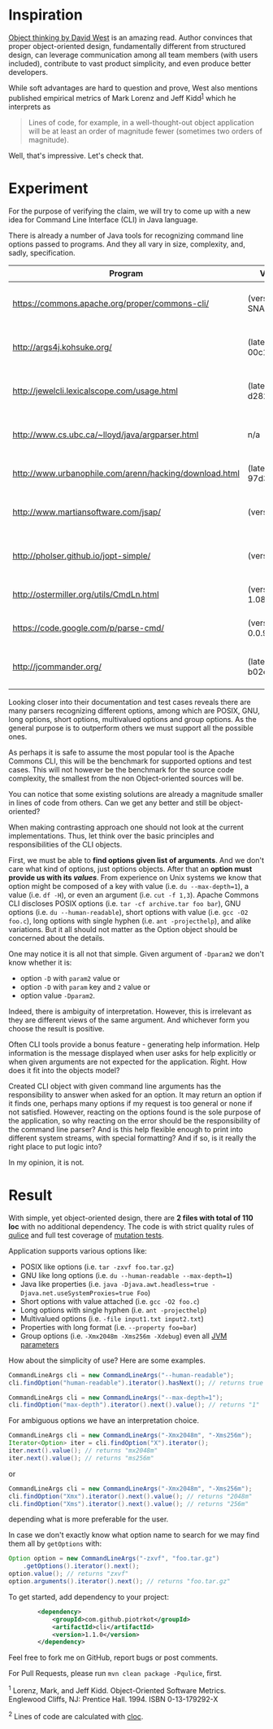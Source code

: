 # Inspiration

[Object thinking by David West](http://www.amazon.com/Object-Thinking-Developer-Reference-David/dp/0735619654) is an amazing read.
Author convinces that proper object-oriented design, fundamentally different
from structured design, can leverage communication among all team members
(with users included), contribute to vast product simplicity, and even produce
better developers.

While soft advantages are hard to question and prove, West also mentions
published empirical metrics of Mark Lorenz and
Jeff Kidd<sup>[1](#MarkKidd)</sup> which he interprets as
> Lines of code, for example, in a well-thought-out object application will be
at least an order of magnitude fewer (sometimes two orders of magnitude).

Well, that's impressive. Let's check that.

# Experiment

For the purpose of verifying the claim, we will try to come up with a new
idea for Command Line Interface (CLI) in Java language.

There is already a number of Java tools for recognizing command line options
passed to programs. And they all vary in size, complexity, and, sadly,
specification.

Program | Version | Size<sup>[2](#LoC)</sup>
--------|---------|-------------------------
https://commons.apache.org/proper/commons-cli/ | (version 1.4-SNAPSHOT) | 23 files (2665 loc)
http://args4j.kohsuke.org/ | (latest commit 00c192c445) | 63 files (2379 loc)
http://jewelcli.lexicalscope.com/usage.html | (latest commit d282f87b93) | 90 files (2825 loc)
http://www.cs.ubc.ca/~lloyd/java/argparser.html | n/a | 14 files (3348 loc)
http://www.urbanophile.com/arenn/hacking/download.html | (latest commit 97d3ac8d79) | 3 files (634 loc)
http://www.martiansoftware.com/jsap/ | (version 2.1) | 94 files (4888 loc)
http://pholser.github.io/jopt-simple/ |(version 4.9) | 45 files (2053 loc)
http://ostermiller.org/utils/CmdLn.html | (version 1.08.02) | 6 files (730 loc)
https://code.google.com/p/parse-cmd/ | (version 0.0.93) | 1 file (238 loc)
http://jcommander.org/ | (latest commit b02e9dee4e) | 49 files (2226 loc)

Looking closer into their documentation and test cases reveals there are
many parsers recognizing different options, among which are POSIX, GNU,
long options, short options, multivalued options and group options. As the
general purpose is to outperform others we must support all the possible ones.

As perhaps it is safe to assume the most popular tool is the Apache Commons CLI,
this will be the benchmark for supported options and test cases. This will not
however be the benchmark for the source code complexity, the smallest from
the non Object-oriented sources will be.

You can notice that some existing solutions are already a magnitude smaller in
lines of code from others. Can we get any better and still be object-oriented?

When making contrasting approach one should not look at the current
implementations. Thus, let think over the basic principles and responsibilities
of the CLI objects.

First, we must be able to **find options given list of arguments**. And we don't
care what kind of options, just options objects. After that
an **option must provide us with its _values_**. From experience on Unix
systems we know that option might be composed of a key with value
(i.e. `du --max-depth=1`), a value (i.e. `df -H`), or even an
argument (i.e. `cut -f 1,3`). Apache Commons CLI discloses POSIX options
(i.e. `tar -cf archive.tar foo bar`), GNU options (i.e. `du --human-readable`),
short options with value (i.e. `gcc -O2 foo.c`), long options with single hyphen
(i.e. `ant -projecthelp`), and alike variations. But it all should not matter as
the Option object should be concerned about the details.

One may notice it is all not that simple. Given argument of `-Dparam2` we don't
know whether it is:
* option `-D` with `param2` value or
* option `-D` with `param` key and `2` value or
* option value `-Dparam2`.

Indeed, there is ambiguity of interpretation. However, this is irrelevant as
they are different views of the same argument. And whichever form you choose
the result is positive.

Often CLI tools provide a bonus feature - generating help information. Help
information is the message displayed when user asks for help explicitly or
when given arguments are not expected for the application.
Right. How does it fit into the objects model?

Created CLI object with given command line arguments has the responsibility to
answer when asked for an option. It may return an option if it finds one,
perhaps many options if my request is too general or none if not satisfied.
However, reacting on the options found is the sole purpose of the application,
so why reacting on the error should be the responsibility of the command
line parser? And is this help flexible enough to print into different
system streams, with special formatting? And if so, is it really the right
place to put logic into?

In my opinion, it is not.

# Result

With simple, yet object-oriented design, there are **2 files with total of 110
loc** with no additional dependency. The code is with strict quality rules
of [qulice](http://www.qulice.com/) and full test coverage
of [mutation tests](http://pitest.org/).

Application supports various options like:
* POSIX like options (i.e. `tar -zxvf foo.tar.gz`)
* GNU like long options (i.e. `du --human-readable --max-depth=1`)
* Java like properties (i.e. `java -Djava.awt.headless=true -Djava.net.useSystemProxies=true Foo`)
* Short options with value attached (i.e. `gcc -O2 foo.c`)
* Long options with single hyphen (i.e. `ant -projecthelp`)
* Multivalued options (i.e. `-file input1.txt input2.txt`)
* Properties with long format (i.e. `--property foo=bar`)
* Group options (i.e. `-Xmx2048m -Xms256m -Xdebug`) even all [JVM parameters](http://javarevisited.blogspot.com/2011/11/hotspot-jvm-options-java-examples.html)

How about the simplicity of use? Here are some examples.

```java
CommandLineArgs cli = new CommandLineArgs("--human-readable");
cli.findOption("human-readable").iterator().hasNext(); // returns true
```
```java
CommandLineArgs cli = new CommandLineArgs("--max-depth=1");
cli.findOption("max-depth").iterator().next().value(); // returns "1"
```
For ambiguous options we have an interpretation choice.
```java
CommandLineArgs cli = new CommandLineArgs("-Xmx2048m", "-Xms256m");
Iterator<Option> iter = cli.findOption("X").iterator();
iter.next().value(); // returns "mx2048m"
iter.next().value(); // returns "ms256m"
```
or
```java
CommandLineArgs cli = new CommandLineArgs("-Xmx2048m", "-Xms256m");
cli.findOption("Xmx").iterator().next().value(); // returns "2048m"
cli.findOption("Xms").iterator().next().value(); // returns "256m"
```
depending what is more preferable for the user.

In case we don't exactly know what option name to search for we may find
them all by `getOptions` with:
```java
Option option = new CommandLineArgs("-zxvf", "foo.tar.gz")
    .getOptions().iterator().next();
option.value(); // returns "zxvf"
option.arguments().iterator().next(); // returns "foo.tar.gz"
```

To get started, add dependency to your project:
```xml
        <dependency>
            <groupId>com.github.piotrkot</groupId>
            <artifactId>cli</artifactId>
            <version>1.1.0</version>
        </dependency>
```

Feel free to fork me on GitHub, report bugs or post comments.

For Pull Requests, please run `mvn clean package -Pqulice`, first.

<a name="MarkKidd"><sup>1</sup></a> Lorenz, Mark, and Jeff Kidd. Object-Oriented
Software Metrics. Englewood Cliffs, NJ: Prentice Hall. 1994. ISBN 0-13-179292-X

<a name="LoC"><sup>2</sup></a> Lines of code are calculated with
[cloc](http://cloc.sourceforge.net).
